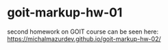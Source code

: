 # goit-markup-hw-01

second homework on GOIT course
can be seen here: https://michalmazurdev.github.io/goit-markup-hw-02/
